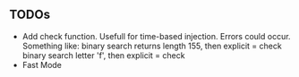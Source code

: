 ## TODOs

- Add check function. Usefull for time-based injection. Errors could occur.
Something like: binary search returns length 155, then explicit = check
				binary search letter 'f', then explicit = check
- Fast Mode
